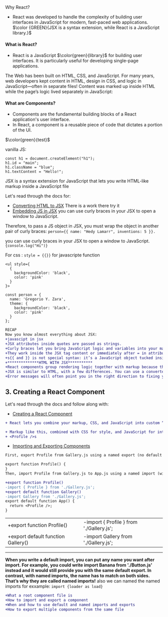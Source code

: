 


 Why React?

-   React was developed to handle the complexity of building user interfaces in JavaScript for modern, fast-paced web applications.
$\color {GREEN}{JSX is a syntax extension, while React is a JavaScript library.}$
#### What is React?

-   React is a JavaScript $\color{green}{library}$ for building user interfaces. It is particularly useful for developing single-page applications.

The Web has been built on HTML, CSS, and JavaScript. For many years, web developers kept content in HTML, design in CSS, and logic in JavaScript—often in separate files! Content was marked up inside HTML while the page’s logic lived separately in JavaScript:

#### What are Components?
-   Components are the fundamental building blocks of a React application's user interface.
-   In React, a component is a reusable piece of code that dictates a portion of the UI.

$\color{green}{test}$






vanilla JS:
```
const h1 = document.createElement("h1");
h1.id = "main";
h1.className = "blue";
h1.textContent = "Hello!";
```

JSX is a syntax extension for JavaScript that lets you write HTML-like markup inside a JavaScript file


Let's read through the docs for:
- [Converting HTML to JSX](https://react.dev/learn/writing-markup-with-jsx#converting-html-to-jsx) There is a work there try it
- [Embedding JS in JSX](https://react.dev/learn/javascript-in-jsx-with-curly-braces) 
you can use curly braces in your JSX to open a window to JavaScript.

Therefore, to pass a JS object in JSX, you must wrap the object in another pair of curly braces: `person={{ name: "Hedy Lamarr", inventions: 5 }}.`

you can use curly braces in your JSX to open a window to JavaScript.`{console.log("Hi")}`


For css :
`style = {{}}`
for javascripte function 

```
<ul style={
  {
    backgroundColor: 'black',
    color: 'pink'
  }
}>
```
```
const person = {
  name: 'Gregorio Y. Zara',
  theme: {
    backgroundColor: 'black',
    color: 'pink'
  }
};
```







```diff
RECAP
Now you know almost everything about JSX:
+javascipt in jsx
+JSX attributes inside quotes are passed as strings.
+Curly braces let you bring JavaScript logic and variables into your markup.
+They work inside the JSX tag content or immediately after = in attributes.
+s{{ and }} is not special syntax: it’s a JavaScript object tucked inside JSX curly braces.
+**************HTML WITH JSX***********
+React components group rendering logic together with markup because they are related.
+JSX is similar to HTML, with a few differences. You can use a converter if you need to.
+Error messages will often point you in the right direction to fixing your markup.

```

## 3. **Creating a React Component**

Let's read through the docs and follow along with:

- [Creating a React Component](https://react.dev/learn/your-first-component#defining-a-component) 
```diff
+ React lets you combine your markup, CSS, and JavaScript into custom “components”,

+ Markup like this, combined with CSS for style, and JavaScript for interactivity, lies behind every sidebar, avatar, modal, dropdown—every piece of UI you see on the Web.
+ <Profile />s
```
- [Importing and Exporting Components](https://react.dev/learn/importing-and-exporting-components)
```diff
First, export Profile from Gallery.js using a named export (no default keyword):

export function Profile() {
}
Then, import Profile from Gallery.js to App.js using a named import (with the curly braces):

+export function Profile()
-import { Profile } from './Gallery.js';
+export default function Gallery()
-import Gallery from './Gallery.js';
export default function App() {
  return <Profile />;
}
```

|  |  |
|--|---|
|+export function Profile()|-import { Profile } from './Gallery.js';|
|+export default function Gallery()|-import Gallery from './Gallery.js';|
--------
**When you write a default import, you can put any name you want after import. For example, you could write import Banana from './Button.js' instead and it would still provide you with the same default export. In contrast, with named imports, the name has to match on both sides. That’s why they are called named imports!**
also we can named the named imports for exxample:
`import {loader as load}`

```diff
+What a root component file is
+How to import and export a component
+When and how to use default and named imports and exports
+How to export multiple components from the same file
```